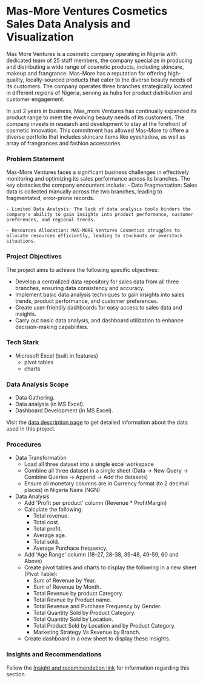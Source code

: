 # Mas-More Ventures Cosmetics Sales Data Analysis and Visualization
Mas More Ventures is a cosmetic company operating in Nigeria with dedicated team of 25 staff members, the company specialize in producing and distributing a wide range of cosmetic products, including skincare, makeup and frangrance. Mas-More has a reputation for offering high-quality, locally-sourced products that cater to the diverse beauty needs of its customers. The company operates three branches strategically located in different regions of Nigeria, serving as hubs for product distribution and customer engagement.

In just 2 years in business, Mas_more Ventures has continually expanded its product range to meet the evolving beauty needs of its customers. The company invests in research and development to stay at the forefront of cosmetic innovation. This commitment has allowed Mas-More to offere a diverse portfolio that includes skincare items like eyeshadow, as well as array of frangrances and fashion accessories.

### Problem Statement
Mas-More Ventures faces a significant business challenges in effectively monitoring and optimizing its sales performance across its branches. The key obstacles the company encounters include:
    - Data Fragmentation: Sales data is collected manually across the two branches, leading to fragmentated, error-prone records.

    - Limited Data Analysis: The lack of data analysis tools hinders the company's ability to gain insights into product performance, customer preferences, and regional trends.

    - Resources Allocation: MAS-MORE Ventures Cosmetics struggles to allocate resources efficiently, leading to stockouts or overstock situations.

### Project Objectives
The project aims to achieve the following specific objectives:
- Develop a centralized data repository for sales data from all three branches, ensuring data consistency and accuracy.
- Implement basic data analysis techniques to gain insights into sales trends, product performance, and customer preferences.
- Create user-friendly dashboards for easy access to sales data and insights.
- Carry out basic data analysis, and dashboard utilization to enhance decision-making capabilities.

### Tech Stark
- Microsoft Excel (built in features)
    - pivot tables 
    - charts

### Data Analysis Scope
- Data Gathering. 
- Data analysis (in MS Excel).
- Dashboard Development (in MS Excel).

Visit the [data description page](data_description.md) to get detailed information about the data used in this project.

### Procedures
- Data Transformation
    - Load all three dataset into a single excel workspace 
    - Combine all three dataset in a single sheet (Data -> New Query -> Combine Queries -> Append -> Add the datasets)
    - Ensure all monetary columns are in Currency format (to 2 decimal places) in Nigeria Naira (NGN)
- Data Analysis
    - Add 'Profit per product' column (Revenue * ProfitMargin)
    - Calculate the following:
        - Total revenue.
        - Total cost.
        - Total profit.
        - Average age.
        - Total sold.
        - Average Purchace frequency.
    - Add 'Age Range' column (18-27, 28-38, 39-48, 49-59, 60 and Above)
    - Create pivot tables and charts to display the following in a new sheet (Pivot Table):
        - Sum of Revenue by Year.
        - Sum of Revenue by Month.
        - Total Revenue by product Category.
        - Total Revnue by Product name.
        - Total Revenue and Purchase Frequency by Gender.
        - Total Quantity Sold by Product Category.
        - Total Quantity Sold by Location.
        - Total Product Sold by Location and by Product Category.
        - Marketing Strategy Vs Revenue by Branch.
    - Create dashboard in a new sheet to display these insights.

### Insights and Recommendations
Follow the [Insight and recommendation link](insights_and_recommendations) for information regarding this section.


